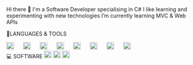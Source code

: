 Hi there 👋
I'm a Software Developer specialising in C#
I like learning and experimenting with new technologies
I’m currently learning MVC & Web APIs

🔷LANGUAGES & TOOLS

<div style="display: inline-block, gap: 20px;">
  <img src="https://cdn.jsdelivr.net/gh/devicons/devicon/icons/csharp/csharp-original.svg" width="20" height="20" style="margin-right: 20px;"/>
  <img src="https://cdn.jsdelivr.net/gh/devicons/devicon/icons/dotnetcore/dotnetcore-original.svg" width="20" height="20" style="margin-right: 20px;"/>
  <img src="https://cdn.jsdelivr.net/gh/devicons/devicon/icons/git/git-original.svg" width="20" height="20" style="margin-right: 20px;"/>
  <img src="https://cdn.jsdelivr.net/gh/devicons/devicon/icons/sqlite/sqlite-original.svg" width="20" height="20" style="margin-right: 20px;"/>
  <img src="https://cdn.jsdelivr.net/gh/devicons/devicon/icons/typescript/typescript-original.svg" width="20" height="20" style="margin-right: 20px;"/>
  <img src="https://cdn.jsdelivr.net/gh/devicons/devicon/icons/javascript/javascript-original.svg" width="20" height="20" style="margin-right: 20px;"/>
  <img src="https://cdn.jsdelivr.net/gh/devicons/devicon/icons/html5/html5-original.svg" width="20" height="20" style="margin-right: 20px;"/>
  <img src="https://cdn.jsdelivr.net/gh/devicons/devicon/icons/css3/css3-original.svg" width="20" height="20"/>
</div>
💻 SOFTWARE

<div style="display: inline-block;">
  <img src="https://cdn.jsdelivr.net/gh/devicons/devicon/icons/jetbrains/jetbrains-original.svg" width="20" height="20"/>
  <img src="https://cdn.jsdelivr.net/gh/devicons/devicon/icons/visualstudio/visualstudio-plain.svg" width="20" height="20"/> 
  <img src="https://cdn.jsdelivr.net/gh/devicons/devicon/icons/vscode/vscode-original.svg" width="20" height="20"/>
</div>
